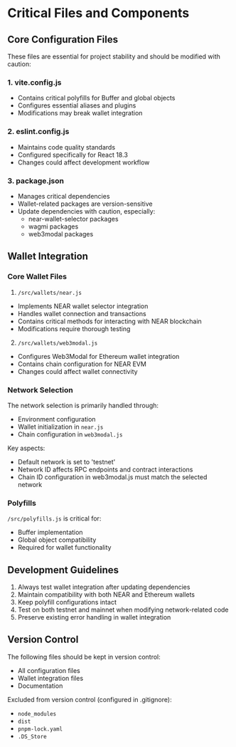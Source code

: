 # Critical Files and Components

## Core Configuration Files

These files are essential for project stability and should be modified with caution:

### 1. vite.config.js
- Contains critical polyfills for Buffer and global objects
- Configures essential aliases and plugins
- Modifications may break wallet integration

### 2. eslint.config.js
- Maintains code quality standards
- Configured specifically for React 18.3
- Changes could affect development workflow

### 3. package.json
- Manages critical dependencies
- Wallet-related packages are version-sensitive
- Update dependencies with caution, especially:
  - near-wallet-selector packages
  - wagmi packages
  - web3modal packages

## Wallet Integration

### Core Wallet Files

1. `/src/wallets/near.js`
- Implements NEAR wallet selector integration
- Handles wallet connection and transactions
- Contains critical methods for interacting with NEAR blockchain
- Modifications require thorough testing

2. `/src/wallets/web3modal.js`
- Configures Web3Modal for Ethereum wallet integration
- Contains chain configuration for NEAR EVM
- Changes could affect wallet connectivity

### Network Selection

The network selection is primarily handled through:
- Environment configuration
- Wallet initialization in `near.js`
- Chain configuration in `web3modal.js`

Key aspects:
- Default network is set to 'testnet'
- Network ID affects RPC endpoints and contract interactions
- Chain ID configuration in web3modal.js must match the selected network

### Polyfills

`/src/polyfills.js` is critical for:
- Buffer implementation
- Global object compatibility
- Required for wallet functionality

## Development Guidelines

1. Always test wallet integration after updating dependencies
2. Maintain compatibility with both NEAR and Ethereum wallets
3. Keep polyfill configurations intact
4. Test on both testnet and mainnet when modifying network-related code
5. Preserve existing error handling in wallet integration

## Version Control

The following files should be kept in version control:
- All configuration files
- Wallet integration files
- Documentation

Excluded from version control (configured in .gitignore):
- `node_modules`
- `dist`
- `pnpm-lock.yaml`
- `.DS_Store`